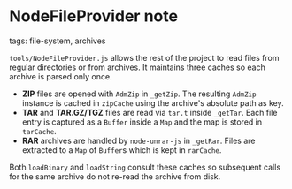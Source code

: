 # NodeFileProvider note

tags: file-system, archives

`tools/NodeFileProvider.js` allows the rest of the project to read files from
regular directories or from archives. It maintains three caches so each archive
is parsed only once.

* **ZIP** files are opened with `AdmZip` in `_getZip`. The resulting `AdmZip`
  instance is cached in `zipCache` using the archive's absolute path as key.
* **TAR** and **TAR.GZ/TGZ** files are read via `tar.t` inside `_getTar`. Each
  file entry is captured as a `Buffer` inside a `Map` and the map is stored in
  `tarCache`.
* **RAR** archives are handled by `node-unrar-js` in `_getRar`. Files are
  extracted to a `Map` of `Buffer`s which is kept in `rarCache`.

Both `loadBinary` and `loadString` consult these caches so subsequent calls for
the same archive do not re-read the archive from disk.
